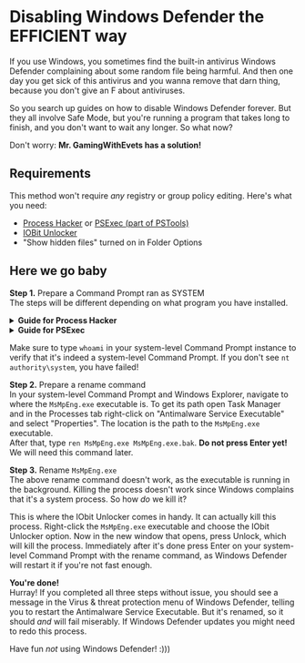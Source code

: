 # Disabling Windows Defender the EFFICIENT way
If you use Windows, you sometimes find the built-in antivirus Windows Defender complaining about some random file being harmful. And then one day you get sick of this antivirus and you wanna remove that darn thing, because you don't give an F about antiviruses.

So you search up guides on how to disable Windows Defender forever. But they all involve Safe Mode, but you're running a program that takes long to finish, and you don't want to wait any longer. So what now?

Don't worry: **Mr. GamingWithEvets has a solution!**

## Requirements
This method won't require *any* registry or group policy editing. Here's what you need:
- [Process Hacker](https://sourceforge.net/projects/processhacker/files/processhacker2/processhacker-2.39-setup.exe/download) or [PSExec (part of PSTools)](https://download.sysinternals.com/files/PSTools.zip)
- [IOBit Unlocker](https://cdn.iobit.com/dl/unlocker-setup.exe)
- "Show hidden files" turned on in Folder Options

## Here we go baby
**Step 1.** Prepare a Command Prompt ran as SYSTEM  
The steps will be different depending on what program you have installed.

<details>
<summary><b>Guide for Process Hacker</b></summary><br>
Open Process Hacker, then go to Hacker &gt; Run as. Type <code>cmd</code> in the program field and select <code>NT AUTHORITY\SYSTEM</code> as the username. Check "Toggle elevation" and press OK. If you have User Account Control on, press Yes in the UAC prompt.
</details>

<details>
<summary><b>Guide for PSExec</b></summary><br>
In Windows Explorer, navigate to where you have the PSTools executables. Then click on the address bar and type <code>cmd</code> to open the Command Prompt. Now type <code>psexec -accepteula -i -s cmd.exe</code>.
</details>

Make sure to type `whoami` in your system-level Command Prompt instance to verify that it's indeed a system-level Command Prompt. If you don't see `nt authority\system`, you have failed!

**Step 2.** Prepare a rename command  
In your system-level Command Prompt and Windows Explorer, navigate to where the `MsMpEng.exe` executable is. To get its path open Task Manager and in the Processes tab right-click on "Antimalware Service Executable" and select "Properties". The location is the path to the `MsMpEng.exe` executable.  
After that, type `ren MsMpEng.exe MsMpEng.exe.bak`. **Do not press Enter yet!** We will need this command later.

**Step 3.** Rename `MsMpEng.exe`  
The above rename command doesn't work, as the executable is running in the background. Killing the process doesn't work since Windows complains that it's a system process. So how *do* we kill it?

This is where the IObit Unlocker comes in handy. It can actually kill this process. Right-click the `MsMpEng.exe` executable and choose the IObit Unlocker option. Now in the new window that opens, press Unlock, which will kill the process. Immediately after it's done press Enter on your system-level Command Prompt with the rename command, as Windows Defender will restart it if you're not fast enough.

**You're done!**  
Hurray! If you completed all three steps without issue, you should see a message in the Virus & threat protection menu of Windows Defender, telling you to restart the Antimalware Service Executable. But it's renamed, so it should *and* will fail miserably. If Windows Defender updates you might need to redo this process.

Have fun *not* using Windows Defender! :)))
